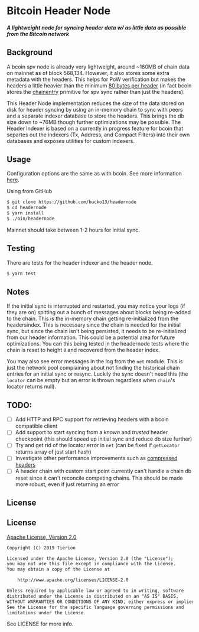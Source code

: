 # Bitcoin Header Node
##### A lightweight node for syncing header data w/ as little data as possible from the Bitcoin network

## Background
A bcoin spv node is already very lightweight, around ~160MB of chain data on mainnet as of block 568,134.
However, it also stores some extra metadata with the headers. This helps for PoW verification but makes the
headers a little heavier than the minimum [80 bytes per header](https://bitcoin.org/en/glossary/block-header)
(in fact bcoin stores the [chainentry](https://github.com/bcoin-org/bcoin/blob/master/lib/blockchain/chainentry.js)
primitive for spv sync rather than just the headers).

This Header Node implementation reduces the size of the data stored on disk for header syncing by using an in-memory
chain to sync with peers and a separate indexer database to store the headers. This brings the db size down to ~76MB
though further optimizations may be possible. The Header Indexer is based on a currently in progress feature
for bcoin that separtes out the indexers (Tx, Address, and Compact Filters) into their own databases and exposes
utilities for custom indexers.

## Usage
Configuration options are the same as with bcoin. See more information
[here](https://github.com/bcoin-org/bcoin/blob/master/docs/configuration.md).

Using from GitHub
```bash
$ git clone https://github.com/bucko13/headernode
$ cd headernode
$ yarn install
$ ./bin/headernode
```

Mainnet should take between 1-2 hours for initial sync.

## Testing
There are tests for the header indexer and the header node.

```bash
$ yarn test
```

## Notes
If the initial sync is interrupted and restarted, you may notice your logs (if they are on)
spitting out a bunch of messages about blocks being re-added to the chain.
This is the in-memory chain getting re-initialized from the headersindex.
This is necessary since the chain is needed for the initial sync, but since
the chain isn't being persisted, it needs to be re-initialized from our header information.
This could be a potential area for future optimizations. You can this being tested in the headernode
tests where the chain is reset to height `0` and recovered from the header index.

You may also see error messages in the log from the `net` module. This is just the network
pool complaining about not finding the historical chain entries for an initial sync or resync.
Luckily the sync doesn't need this (the `locator` can be empty but an error is thrown regardless
when `chain`'s locator returns null).

## TODO:
- [ ] Add HTTP and RPC support for retrieving headers with a bcoin compatible client
- [ ] Add support to start syncing from a _known_ and _trusted_ header checkpoint (this should speed up
initial sync and reduce db size further)
- [ ] Try and get rid of the locator error in `net` (can be fixed if `getLocator` returns array of just start hash)
- [ ] Investigate other performance improvements such as [compressed headers](https://github.com/RCasatta/compressedheaders)
- [ ] A header chain with custom start point currently can't handle a chain db reset since
it can't reconcile competing chains. This should be made more robust, even if just returning an error

## License

## License

[Apache License, Version 2.0](https://opensource.org/licenses/Apache-2.0)

```txt
Copyright (C) 2019 Tierion

Licensed under the Apache License, Version 2.0 (the "License");
you may not use this file except in compliance with the License.
You may obtain a copy of the License at

    http://www.apache.org/licenses/LICENSE-2.0

Unless required by applicable law or agreed to in writing, software
distributed under the License is distributed on an "AS IS" BASIS,
WITHOUT WARRANTIES OR CONDITIONS OF ANY KIND, either express or implied.
See the License for the specific language governing permissions and
limitations under the License.
```

See LICENSE for more info.